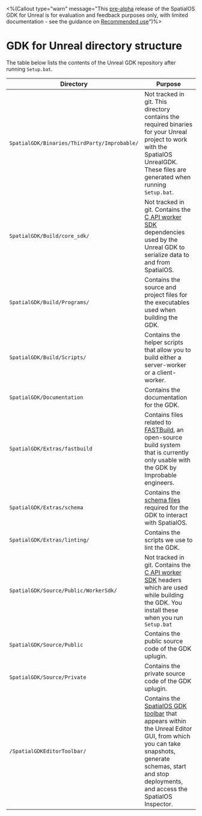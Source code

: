 <%(Callout type="warn" message="This [pre-alpha](https://docs.improbable.io/reference/latest/shared/release-policy#maturity-stages) release of the SpatialOS GDK for Unreal is for evaluation and feedback purposes only, with limited documentation - see the guidance on [Recommended use]({{urlRoot}}/index#recommended-use)")%>

# GDK for Unreal directory structure
The table below lists the contents of the Unreal GDK repository after running `Setup.bat`.

| Directory | Purpose
|-----------|---------
| `SpatialGDK/Binaries/ThirdParty/Improbable/` | Not tracked in git. This directory contains the required binaries for your Unreal project to work with the SpatialOS UnrealGDK. These files are generated when running `Setup.bat`.
| `SpatialGDK/Build/core_sdk/` | Not tracked in git. Contains the [C API worker SDK](https://docs.improbable.io/reference/latest/capi/introduction) dependencies used by the Unreal GDK to serialize data to and from SpatialOS.
| `SpatialGDK/Build/Programs/` | Contains the source and project files for the executables used when building the GDK.
| `SpatialGDK/Build/Scripts/` | Contains the helper scripts that allow you to build either a server-worker or a client-worker.
| `SpatialGDK/Documentation` | Contains the documentation for the GDK.
| `SpatialGDK/Extras/fastbuild` | Contains files related to [FASTBuild](http://www.fastbuild.org/docs/home.html), an open-source build system that is currently only usable with the GDK by Improbable engineers.
| `SpatialGDK/Extras/schema` | Contains the [schema files](https://docs.improbable.io/reference/latest/shared/glossary#schema) required for the GDK to interact with SpatialOS.
| `SpatialGDK/Extras/linting/` | Contains the scripts we use to lint the GDK.
| `SpatialGDK/Source/Public/WorkerSdk/` | Not tracked in git. Contains the [C API worker SDK](https://docs.improbable.io/reference/latest/capi/introduction) headers which are used while building the GDK. You install these when you run `Setup.bat`
| `SpatialGDK/Source/Public` | Contains the public source code of the GDK uplugin.
| `SpatialGDK/Source/Private` | Contains the private source code of the GDK uplugin.
| `/SpatialGDKEditorToolbar/` | Contains the [SpatialOS GDK toolbar]({{urlRoot}}/content/toolbar.md) that appears within the Unreal Editor GUI, from which you can take snapshots, generate schemas, start and stop deployments, and access the SpatialOS Inspector.
